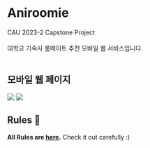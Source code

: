 <h1>Aniroomie</h1>
CAU 2023-2 Capstone Project<br><br>
대학교 기숙사 룸메이트 추천 모바일 웹 서비스입니다.
<br><br>
<h2>모바일 웹 페이지</h2>
<img src=https://github.com/DooHongKm/Aniroomie-AI/assets/127850414/478c137c-643a-422c-843a-7b3485b7c787> 
<img src=https://github.com/DooHongKm/Aniroomie-AI/assets/127850414/aa096587-2e4a-4bd9-a733-f2732f9206b2>

## Rules 🤝

**All Rules are [here](./Rules.md).** Check it out carefully :)
